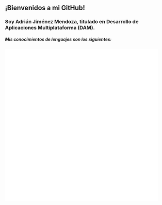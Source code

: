 ## ¡Bienvenidos a mi GitHub!

### Soy Adrián Jiménez Mendoza, titulado en Desarrollo de Aplicaciones Multiplataforma (DAM).

##### Mis conocimientos de lenguajes son los siguientes:

<div align="center">
    <img src="Conocimientos.svg" alt="knowledge">
</div>

